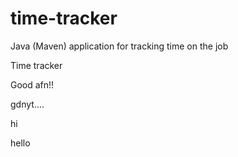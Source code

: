 # time-tracker
Java (Maven) application for tracking time on the job

Time tracker

Good afn!!

gdnyt....


hi

hello
